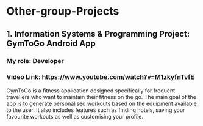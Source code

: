 # Other-group-Projects <br/>


## 1. Information Systems & Programming Project: GymToGo Android App <br/>

### My role: Developer
### Video Link: https://www.youtube.com/watch?v=M1zkyfnTvfE <br/>

GymToGo is a fitness application designed specifically for frequent travellers who want to maintain their fitness on the go. The main goal of the app is to generate personalised workouts based on the equipment available to the user. It also includes features such as finding hotels, saving your favourite workouts as well as customising your profile. <br/>

